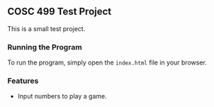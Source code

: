 ## COSC 499 Test Project

This is a small test project.

### Running the Program
To run the program, simply open the `index.html` file in your browser.

### Features
* Input numbers to play a game.

